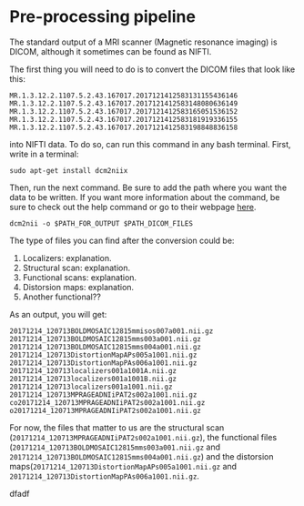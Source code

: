# Pre-processing pipeline

The standard output of a MRI scanner (Magnetic resonance imaging) is DICOM, although it sometimes can be found as NIFTI.

The first thing you will need to do is to convert the DICOM files that look like this:

``` MR.1.3.12.2.1107.5.2.43.167017.2017121412583114227636143
MR.1.3.12.2.1107.5.2.43.167017.2017121412583131155436146
MR.1.3.12.2.1107.5.2.43.167017.2017121412583148080636149
MR.1.3.12.2.1107.5.2.43.167017.2017121412583165051536152
MR.1.3.12.2.1107.5.2.43.167017.2017121412583181919336155
MR.1.3.12.2.1107.5.2.43.167017.2017121412583198848836158
```

into NIFTI data. To do so, can run this command in any bash terminal.
First, write in a terminal:

`sudo apt-get install dcm2niix`

Then, run the next command. Be sure to add the path where you want the data to be written. If you want more information about the command, be sure to check out the help command or go to their webpage [here](https://github.com/rordenlab/dcm2niix).

`dcm2nii -o $PATH_FOR_OUTPUT $PATH_DICOM_FILES`

The type of files you can find after the conversion could be:

1. Localizers: explanation.
2. Structural scan: explanation.
3. Functional scans: explanation.
4. Distorsion maps: explanation.
5. Another functional??

As an output, you will get:

```
20171214_120713BOLDMOSAIC12815mmisos007a001.nii.gz
20171214_120713BOLDMOSAIC12815mms003a001.nii.gz
20171214_120713BOLDMOSAIC12815mms004a001.nii.gz
20171214_120713DistortionMapAPs005a1001.nii.gz
20171214_120713DistortionMapPAs006a1001.nii.gz
20171214_120713localizers001a1001A.nii.gz
20171214_120713localizers001a1001B.nii.gz
20171214_120713localizers001a1001.nii.gz
20171214_120713MPRAGEADNIiPAT2s002a1001.nii.gz
co20171214_120713MPRAGEADNIiPAT2s002a1001.nii.gz
o20171214_120713MPRAGEADNIiPAT2s002a1001.nii.gz
```

For now, the files that matter to us are the structural scan (`20171214_120713MPRAGEADNIiPAT2s002a1001.nii.gz`), the functional files (`20171214_120713BOLDMOSAIC12815mms003a001.nii.gz` and `20171214_120713BOLDMOSAIC12815mms004a001.nii.gz`) and the distorsion maps(`20171214_120713DistortionMapAPs005a1001.nii.gz` and `20171214_120713DistortionMapPAs006a1001.nii.gz`.



dfadf

